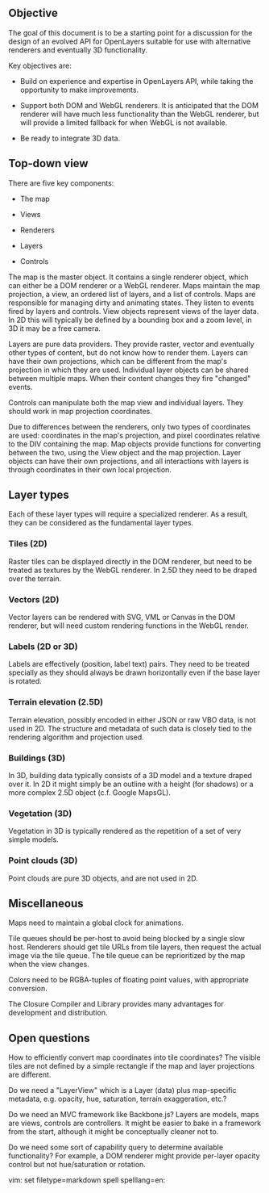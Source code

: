 Objective
---------

The goal of this document is to be a starting point for a discussion for the design of an evolved API for OpenLayers suitable for use with alternative renderers and eventually 3D functionality.

Key objectives are:

* Build on experience and expertise in OpenLayers API, while taking the opportunity to make improvements.

* Support both DOM and WebGL renderers.  It is anticipated that the DOM renderer will have much less functionality than the WebGL renderer, but will provide a limited fallback for when WebGL is not available.

* Be ready to integrate 3D data.


Top-down view
-------------

There are five key components:

* The map

* Views

* Renderers

* Layers

* Controls

The map is the master object.  It contains a single renderer object, which can either be a DOM renderer or a WebGL renderer.  Maps maintain the map projection, a view, an ordered list of layers, and a list of controls.  Maps are responsible for managing dirty and animating states. They listen to events fired by layers and controls.  View objects represent views of the layer data.  In 2D this will typically be defined by a bounding box and a zoom level, in 3D it may be a free camera.

Layers are pure data providers. They provide raster, vector and eventually other types of content, but do not know how to render them.  Layers can have their own projections, which can be different from the map's projection in which they are used.  Individual layer objects can be shared between multiple maps.  When their content changes they fire "changed" events.

Controls can manipulate both the map view and individual layers.  They should work in map projection coordinates.

Due to differences between the renderers, only two types of coordinates are used: coordinates in the map's projection, and pixel coordinates relative to the DIV containing the map.  Map objects provide functions for converting between the two, using the View object and the map projection.  Layer objects can have their own projections, and all interactions with layers is through coordinates in their own local projection.


Layer types
-----------

Each of these layer types will require a specialized renderer.  As a result, they can be considered as the fundamental layer types.

### Tiles (2D)

Raster tiles can be displayed directly in the DOM renderer, but need to be treated as textures by the WebGL renderer.  In 2.5D they need to be draped over the terrain.

### Vectors (2D)

Vector layers can be rendered with SVG, VML or Canvas in the DOM renderer, but will need custom rendering functions in the WebGL render.

### Labels (2D or 3D)

Labels are effectively (position, label text) pairs. They need to be treated specially as they should always be drawn horizontally even if the base layer is rotated.

### Terrain elevation (2.5D)

Terrain elevation, possibly encoded in either JSON or raw VBO data, is not used in 2D.  The structure and metadata of such data is closely tied to the rendering algorithm and projection used.

### Buildings (3D)

In 3D, building data typically consists of a 3D model and a texture draped over it.  In 2D it might simply be an outline with a height (for shadows) or a more complex 2.5D object (c.f. Google MapsGL).

### Vegetation (3D)

Vegetation in 3D is typically rendered as the repetition of a set of very simple models.

### Point clouds (3D)

Point clouds are pure 3D objects, and are not used in 2D.


Miscellaneous
-------------

Maps need to maintain a global clock for animations.

Tile queues should be per-host to avoid being blocked by a single slow host.  Renderers should get tile URLs from tile layers, then request the actual image via the tile queue.  The tile queue can be reprioritized by the map when the view changes.

Colors need to be RGBA-tuples of floating point values, with appropriate conversion.

The Closure Compiler and Library provides many advantages for development and distribution.


Open questions
--------------

How to efficiently convert map coordinates into tile coordinates?  The visible tiles are not defined by a simple rectangle if the map and layer projections are different.

Do we need a "LayerView" which is a Layer (data) plus map-specific metadata, e.g. opacity, hue, saturation, terrain exaggeration, etc.?

Do we need an MVC framework like Backbone.js?  Layers are models, maps are views, controls are controllers.  It might be easier to bake in a framework from the start, although it might be conceptually cleaner not to.

Do we need some sort of capability query to determine available functionality?  For example, a DOM renderer might provide per-layer opacity control but not hue/saturation or rotation.



vim: set filetype=markdown spell spelllang=en:

